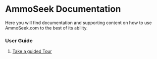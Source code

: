 <!-- TITLE: Home -->
<!-- SUBTITLE: Welcome the AmmoSeek.com documentation -->

# AmmoSeek Documentation
Here you will find documentation and supporting content on how to use AmmoSeek.com to the best of its ability.

### User Guide

1. [Take a guided Tour](/Home/Tour)